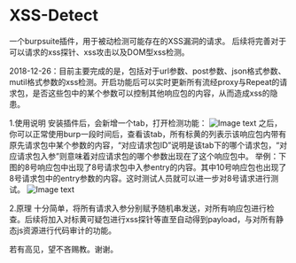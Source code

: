 # XSS-Detect
一个burpsuite插件，用于被动检测可能存在的XSS漏洞的请求。
后续将完善对于可以请求的xss探针、xss攻击以及DOM型xss检测。

2018-12-26：目前主要完成的是，包括对于url参数、post参数、json格式参数、mutil格式参数的xss检测。开启功能后可以实时更新所有流经proxy与Repeat的请求包，是否这些包中的某个参数可以控制其他响应包的内容，从而造成xss的隐患。

1.使用说明
安装插件后，会新增一个tab，打开检测功能：
![Image text](https://github.com/k-vulner/XSS-Detcet/raw/master/img/sm1.png)
之后，你可以正常使用burp一段时间后，查看该tab，所有标黄的列表示该响应包内带有原先请求包中某个参数的内容，“对应请求包ID”说明是该tab下的哪个请求包，“对应请求包入参”则意味着对应请求包的哪个参数出现在了这个响应包中。
举例：下图的8号响应包中出现了8号请求包中入参entry的内容。其中10号响应包也出现了8号请求包中的entry参数的内容。这时测试人员就可以进一步对8号请求进行测试。
![Image text](https://github.com/k-vulner/XSS-Detcet/raw/master/img/sm2.png)

2.原理
十分简单，将所有请求入参分别赋予随机串发送，对所有响应包进行检查。后续将加入对标黄可疑包进行xss探针等直至自动得到payload，与对所有静态js资源进行代码审计的功能。

若有高见，望不吝赐教。谢谢。
